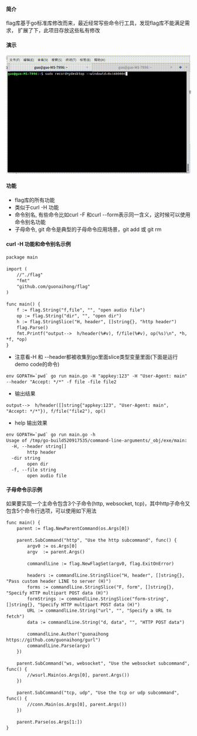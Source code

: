 #### 简介
flag库基于go标准库修改而来，最近经常写些命令行工具，发现flag库不能满足需求，
扩展了下，此项目存放这些私有修改
#### 演示
![flag](./flag.gif)
#### 功能
* flag库的所有功能
* 类似于curl -H 功能
* 命令别名, 有些命令比如curl -F 和curl --form表示同一含义，这时候可以使用命令别名功能
* 子母命令, git 命令是典型的子母命令应用场景，git add 或 git rm

#### curl -H 功能和命令别名示例
```golang
package main

import (
    //"./flag"
    "fmt"
    "github.com/guonaihong/flag"
)

func main() {
    f := flag.String("f,file", "", "open audio file")
    op := flag.String("dir", "", "open dir")
    h := flag.StringSlice("H, header", []string{}, "http header")
    flag.Parse()
    fmt.Printf("output-->  h/header(%#v), f/file(%#v), op(%s)\n", *h, *f, *op)
}

```

* 注意看-H 和 --header都被收集到go里面slice类型变量里面(下面是运行demo code的命令)
```shell
env GOPATH=`pwd` go run main.go -H "appkey:123" -H "User-Agent: main" --header "Accept: */*" -f file -file file2
```
* 输出结果
```shell
output-->  h/header([]string{"appkey:123", "User-Agent: main", "Accept: */*"}), f/file("file2"), op()
```

* help 输出效果
```shell
env GOPATH=`pwd` go run main.go -h
Usage of /tmp/go-build520917535/command-line-arguments/_obj/exe/main:
  -H, --header string[]
    	http header
  -dir string
    	open dir
  -f, --file string
    	open audio file
```

#### 子母命令示示例
如果要实现一个主命令包含3个子命令(http, websocket, tcp)，其中http子命令又包含5个命令行选项，可以使用如下用法
``` golang
func main() {
    parent := flag.NewParentCommand(os.Args[0])

    parent.SubCommand("http", "Use the http subcommand", func() {
        argv0 := os.Args[0]
        argv  := parent.Args()

        commandlLine := flag.NewFlagSet(argv0, flag.ExitOnError)

        headers := commandlLine.StringSlice("H, header", []string{}, "Pass custom header LINE to server (H)")
        forms := commandlLine.StringSlice("F, form", []string{}, "Specify HTTP multipart POST data (H)")
        formStrings := commandlLine.StringSlice("form-string", []string{}, "Specify HTTP multipart POST data (H)")
        URL := commandlLine.String("url", "", "Specify a URL to fetch")
        data := commandlLine.String("d, data", "", "HTTP POST data")

        commandlLine.Author("guonaihong https://github.com/guonaihong/gurl")
        commandlLine.Parse(argv)
    })

    parent.SubCommand("ws, websocket", "Use the websocket subcommand", func() {
        //wsurl.Main(os.Args[0], parent.Args())
    })

    parent.SubCommand("tcp, udp", "Use the tcp or udp subcommand", func() {
        //conn.Main(os.Args[0], parent.Args())
    })

    parent.Parse(os.Args[1:])
}
```
